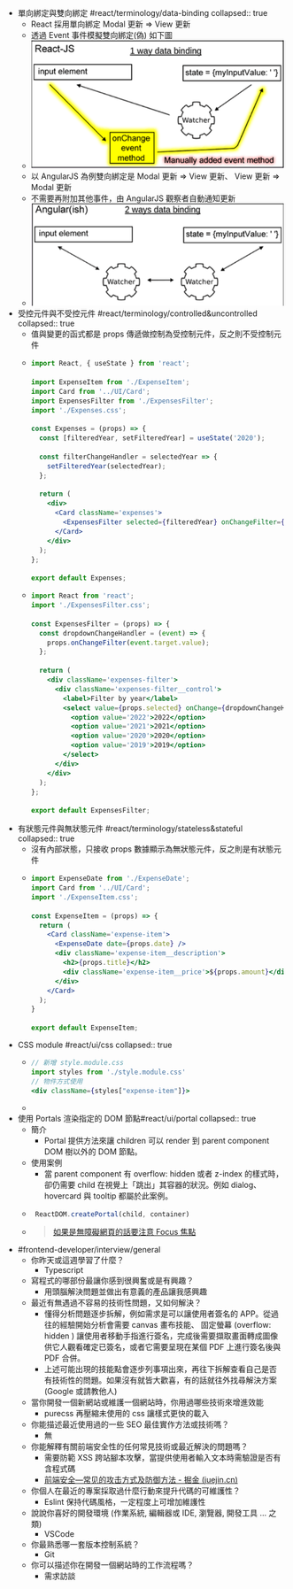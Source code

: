 - 單向綁定與雙向綁定 #react/terminology/data-binding
  collapsed:: true
	- React 採用單向綁定 Modal 更新 => View 更新
	- 透過 Event 事件模擬雙向綁定(偽) 如下圖
	- ![image.png](../assets/image_1666062577302_0.png)
	- 以 AngularJS 為例雙向綁定是  Modal 更新 => View 更新、 View 更新 => Modal 更新
	- 不需要再附加其他事件，由 AngularJS 觀察者自動通知更新
	- ![image.png](../assets/image_1666080904149_0.png)
- 受控元件與不受控元件 #react/terminology/controlled&uncontrolled
  collapsed:: true
	- 值與變更的函式都是 props 傳遞做控制為受控制元件，反之則不受控制元件
	- ```jsx
	  import React, { useState } from 'react';
	  
	  import ExpenseItem from './ExpenseItem';
	  import Card from '../UI/Card';
	  import ExpensesFilter from './ExpensesFilter';
	  import './Expenses.css';
	  
	  const Expenses = (props) => {
	    const [filteredYear, setFilteredYear] = useState('2020');
	  
	    const filterChangeHandler = selectedYear => {
	      setFilteredYear(selectedYear);
	    };
	  
	    return (
	      <div>
	        <Card className='expenses'>
	          <ExpensesFilter selected={filteredYear} onChangeFilter={filterChangeHandler} />
	        </Card>
	      </div>
	    );
	  };
	  
	  export default Expenses;
	  ```
	- ```jsx
	  import React from 'react';
	  import './ExpensesFilter.css';
	  
	  const ExpensesFilter = (props) => {
	    const dropdownChangeHandler = (event) => {
	      props.onChangeFilter(event.target.value);
	    };
	  
	    return (
	      <div className='expenses-filter'>
	        <div className='expenses-filter__control'>
	          <label>Filter by year</label>
	          <select value={props.selected} onChange={dropdownChangeHandler}>
	            <option value='2022'>2022</option>
	            <option value='2021'>2021</option>
	            <option value='2020'>2020</option>
	            <option value='2019'>2019</option>
	          </select>
	        </div>
	      </div>
	    );
	  };
	  
	  export default ExpensesFilter;
	  ```
- 有狀態元件與無狀態元件 #react/terminology/stateless&stateful
  collapsed:: true
	- 沒有內部狀態，只接收 props 數據顯示為無狀態元件，反之則是有狀態元件
	- ```jsx
	  import ExpenseDate from './ExpenseDate';
	  import Card from '../UI/Card';
	  import './ExpenseItem.css';
	  
	  const ExpenseItem = (props) => {
	    return (
	      <Card className='expense-item'>
	        <ExpenseDate date={props.date} />
	        <div className='expense-item__description'>
	          <h2>{props.title}</h2>
	          <div className='expense-item__price'>${props.amount}</div>
	        </div>
	      </Card>
	    );
	  }
	  
	  export default ExpenseItem;
	  ```
- CSS module #react/ui/css
  collapsed:: true
	- ```jsx
	  // 新增 style.module.css
	  import styles from './style.module.css'
	  // 物件方式使用
	  <div className={styles["expense-item"]}>
	  ```
	-
- 使用 Portals 渲染指定的 DOM 節點#react/ui/portal
  collapsed:: true
	- 簡介
		- Portal 提供方法來讓 children 可以 render 到 parent component DOM 樹以外的 DOM 節點。
	- 使用案例
		- 當 parent component 有 overflow: hidden 或者 z-index 的樣式時，卻仍需要 child 在視覺上「跳出」其容器的狀況。例如 dialog、hovercard 與 tooltip 都屬於此案例。
	- ```jsx
	   ReactDOM.createPortal(child, container)
	  ```
	- >[如果是無障礙網頁的話要注意 Focus 焦點](https://zh-hant.reactjs.org/docs/accessibility.html#programmatically-managing-focus)
- #frontend-developer/interview/general
	- 你昨天或這週學習了什麼？
		- Typescript
	- 寫程式的哪部份最讓你感到很興奮或是有興趣？
		- 用頭腦解決問題並做出有意義的產品讓我感興趣
	- 最近有無遇過不容易的技術性問題，又如何解決？
		- 懂得分析問題逐步拆解，例如需求是可以讓使用者簽名的 APP。從過往的經驗開始分析會需要 canvas 畫布技能、 固定螢幕 (overflow: hidden ) 讓使用者移動手指進行簽名，完成後需要擷取畫面轉成圖像供它人觀看確定已簽名，或者它需要呈現在某個 PDF 上進行簽名後與 PDF 合併。
		- 上述可能出現的技能點會逐步列事項出來，再往下拆解查看自己是否有技術性的問題。如果沒有就皆大歡喜，有的話就往外找尋解決方案 (Google 或請教他人)
	- 當你開發一個新網站或維護一個網站時，你用過哪些技術來增進效能
		- purecss 再壓縮未使用的 css 讓樣式更快的載入
	- 你能描述最近使用過的一些 SEO 最佳實作方法或技術嗎？
		- 無
	- 你能解釋有關前端安全性的任何常見技術或最近解決的問題嗎？
		- 需要防範 XSS 跨站腳本攻擊，當提供使用者輸入文本時需驗證是否有含程式碼
		- [前端安全—常见的攻击方式及防御方法 - 掘金 (juejin.cn)](https://juejin.cn/post/6981348663298064397)
	- 你個人在最近的專案採取過什麼行動來提升代碼的可維護性？
		- Eslint 保持代碼風格，一定程度上可增加維護性
	- 說說你喜好的開發環境 (作業系統, 編輯器或 IDE, 瀏覽器, 開發工具 … 之類)
		- VSCode
	- 你最熟悉哪一套版本控制系統？
		- Git
	- 你可以描述你在開發一個網站時的工作流程嗎？
		- 需求訪談
